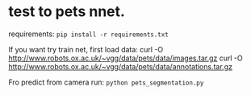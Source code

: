 # test to pets nnet.

requirements: `pip install -r requirements.txt`


If you want try train net, first load data:
curl -O http://www.robots.ox.ac.uk/~vgg/data/pets/data/images.tar.gz
curl -O http://www.robots.ox.ac.uk/~vgg/data/pets/data/annotations.tar.gz

Fro predict from camera run: `python pets_segmentation.py`